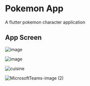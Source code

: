 # Pokemon App

A flutter pokemon character application

## App Screen
![image](https://user-images.githubusercontent.com/36390483/149074162-6839e4e3-5d9c-429a-8ee9-61d639e7fa04.png)

![image](https://user-images.githubusercontent.com/36390483/149074198-2be2f0f7-e957-416c-b097-727328d51cdb.png)

![cuisine](https://user-images.githubusercontent.com/36390483/166431346-53674641-e088-4b58-826a-b8d6e221e9dd.png)

![MicrosoftTeams-image (2)](https://user-images.githubusercontent.com/36390483/166432397-b99bc47d-4c1e-470c-8397-ff13b957b6b2.png)
